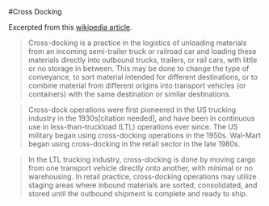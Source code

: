 #Cross Docking

Excerpted from this [wikipedia article](https://en.wikipedia.org/wiki/Cross-docking).

> Cross-docking is a practice in the logistics of unloading materials from an incoming 
semi-trailer truck or railroad car and loading these materials directly into outbound 
trucks, trailers, or rail cars, with little or no storage in between. 
This may be done to change the type of conveyance, to sort material intended for different destinations, 
or to combine material from different origins into transport vehicles (or containers) 
with the same destination or similar destinations.

> Cross-dock operations were first pioneered in the US trucking industry in the 1930s[citation needed], 
and have been in continuous use in less-than-truckload (LTL) operations ever since. 
The US military began using cross-docking operations in the 1950s. 
Wal-Mart began using cross-docking in the retail sector in the late 1980s.

> In the LTL trucking industry, cross-docking is done by moving cargo from one transport vehicle 
directly onto another, with minimal or no warehousing. In retail practice, cross-docking operations 
may utilize staging areas where inbound materials are sorted, consolidated, 
and stored until the outbound shipment is complete and ready to ship.
